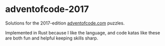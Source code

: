# adventofcode-2017

Solutions for the 2017-edition [adventofcode.com](http://adventofcode.com/) puzzles.

Implemented in Rust because I like the language, and code katas like these are both fun and helpful keeping skills sharp.
